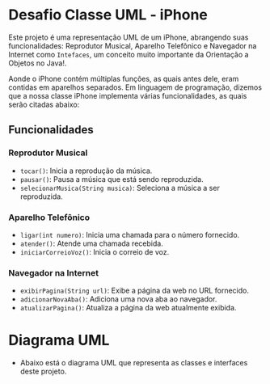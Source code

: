 # Desafio Classe UML - iPhone

Este projeto é uma representação UML de um iPhone, abrangendo suas funcionalidades: Reprodutor Musical, Aparelho Telefônico e Navegador na Internet como `Intefaces`, um conceito muito importante da Orientação a Objetos no Java!.

Aonde o iPhone contém múltiplas funções, as quais antes dele, eram contidas em aparelhos separados. Em linguagem de programação, dizemos que a nossa classe iPhone implementa várias funcionalidades, as quais serão citadas abaixo:
## Funcionalidades

### Reprodutor Musical
- `tocar()`: Inicia a reprodução da música.
- `pausar()`: Pausa a música que está sendo reproduzida.
- `selecionarMusica(String musica)`: Seleciona a música a ser reproduzida.

### Aparelho Telefônico
- `ligar(int numero)`: Inicia uma chamada para o número fornecido.
- `atender()`: Atende uma chamada recebida.
- `iniciarCorreioVoz()`: Inicia o correio de voz.

### Navegador na Internet
- `exibirPagina(String url)`: Exibe a página da web no URL fornecido.
- `adicionarNovaAba()`: Adiciona uma nova aba ao navegador.
- `atualizarPagina()`: Atualiza a página da web atualmente exibida.

# Diagrama UML
- Abaixo está o diagrama UML que representa as classes e interfaces deste projeto.
